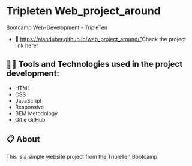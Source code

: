 # Tripleten Web_project_around

Bootcamp Web-Development - TripleTen

- 🔗 <https://alanduber.github.io/web_project_around/">Check the project link here!</a>


## 👨‍💻 Tools and Technologies used in the project development:

- HTML
- CSS
- JavaScript
- Responsive
- BEM Metodology
- Git e GitHub


## 📋 About

This is a simple website project from the TripleTen Bootcamp.

## 

